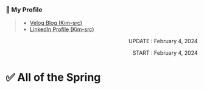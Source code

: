 <!-- 작성자 소개 -->
### 🎁 My Profile
> - [Velog Blog (Kim-src)](https://velog.io/@kim-src/series)
> - [LinkedIn Profile (Kim-src)](https://www.linkedin.com/in/chang-seong-kim-7826142a0/)

<!-- Dates -->
<p align="right">UPDATE : February 4, 2024</p>
<p align="right">START : February 4, 2024</p>

<!-- Title -->
# ✅ All of the Spring

<!-- Contents -->

<!-- References -->
